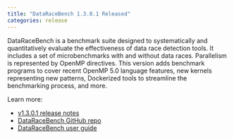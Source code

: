 ```yaml
---
title: "DataRaceBench 1.3.0.1 Released"
categories: release
---
```


DataRaceBench is a benchmark suite designed to systematically and quantitatively evaluate the effectiveness of data race detection tools. It includes a set of microbenchmarks with and without data races. Parallelism is represented by OpenMP directives. This version adds benchmark programs to cover recent OpenMP 5.0 language features, new kernels representing new patterns, Dockerized tools to streamline the benchmarking process, and more.

Learn more:
- [v1.3.0.1 release notes](https://github.com/LLNL/dataracebench/releases/tag/v1.3.0.1)
- [DataRaceBench GitHub repo](https://github.com/LLNL/dataracebench)
- [DataRaceBench user guide](https://github.com/LLNL/dataracebench/wiki/User-Guide)
